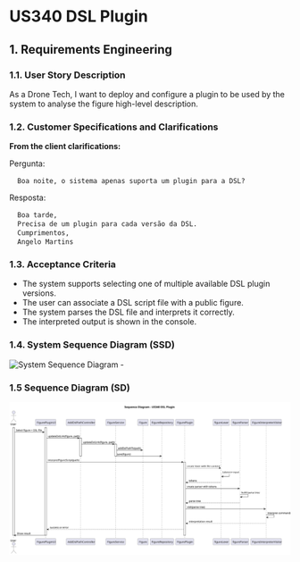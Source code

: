 # US340 DSL Plugin


## 1. Requirements Engineering

### 1.1. User Story Description
  As a Drone Tech, I want to deploy and configure a plugin to be used by the system to analyse the figure
  high-level description.



### 1.2. Customer Specifications and Clarifications 


**From the client clarifications:**
      
Pergunta:
      
      Boa noite, o sistema apenas suporta um plugin para a DSL?

Resposta:

      Boa tarde,
      Precisa de um plugin para cada versão da DSL.
      Cumprimentos,
      Angelo Martins

### 1.3. Acceptance Criteria

- The system supports selecting one of multiple available DSL plugin versions.
- The user can associate a DSL script file with a public figure.
- The system parses the DSL file and interprets it correctly.
- The interpreted output is shown in the console.


### 1.4. System Sequence Diagram (SSD)

![System Sequence Diagram -](\svg\us_340_system_sequence_diagram-System_Sequence_Diagram__SSD____US340_DSL_Plugin.svg)

### 1.5 Sequence Diagram (SD)

![System Sequence Diagram -](svg/us340-sequence-diagram-full-Sequence_Diagram___US340_DSL_Plugin.svg)

